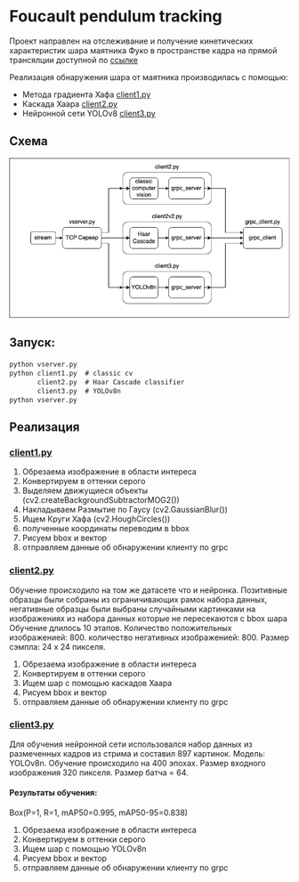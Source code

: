 # Foucault pendulum tracking
Проект направлен на отслеживание и получение кинетических характеристик шара маятника Фуко в пространстве кадра на прямой трансялции доступной по [ссылке](http://pendelcam.kip.uni-heidelberg.de/mjpg/video.mjpg)


Реализация обнаружения шара от маятника производилась с помощью:
- Метода градиента Хафа [client1.py](client1.py)
- Каскада Хаара [client2.py](client2.py)
- Нейронной сети YOLOv8 [client3.py](client3.py)


## Схема
![scheme](fpt/uf.png)

## Запуск:
```
python vserver.py
python client1.py  # classic cv
       client2.py  # Haar Cascade classifier
       client3.py  # YOLOv8n
python vserver.py  
```


## Реализация 
### [client1.py](https://github.com/mantesssa/foucault-pendulum-tracking/blob/main/fpt/client1.py)

1. Обрезаема изображение в области интереса
2. Конвертируем в оттенки серого
3. Выделяем движущиеся объекты (cv2.createBackgroundSubtractorMOG2())
4. Накладываем Размытие по Гаусу (cv2.GaussianBlur())
5. Ищем Круги Хафа (cv2.HoughCircles())
6. полученные координаты переводим в bbox 
7. Рисуем bbox и вектор
8. отправляем данные об обнаружении клиенту по grpc

### [client2.py](https://github.com/mantesssa/foucault-pendulum-tracking/blob/main/fpt/client2.py)

Обучение происходило на том же датасете что и нейронка. Позитивные образцы были собраны из ограничивающих рамок набора данных, негативные образцы были выбраны случайными картинками на изображениях из набора данных которые не пересекаются с bbox шара
Обучение длилось 10 этапов.
Количество положительных изображенией: 800.
количество негативных изображенией: 800.
Размер сэмпла: 24 x 24 пикселя.

1. Обрезаема изображение в области интереса
2. Конвертируем в оттенки серого
3. Ищем шар с помощью каскадов Хаара
4. Рисуем bbox и вектор
5. отправляем данные об обнаружении клиенту по grpc

### [client3.py](https://github.com/mantesssa/foucault-pendulum-tracking/blob/main/fpt/client3.py)

Для обучения нейронной сети использовался набор данных из размеченных кадров из стрима и составил 897 картинок.
Модель: YOLOv8n.
Обучение происходило на 400 эпохах.
Размер входного изображения 320 пикселя.
Размер батча = 64.

#### Результаты обучения:
Box(P=1, R=1, mAP50=0.995,  mAP50-95=0.838)


1. Обрезаема изображение в области интереса
2. Конвертируем в оттенки серого
3. Ищем шар с помощью YOLOv8n
4. Рисуем bbox и вектор
5. отправляем данные об обнаружении клиенту по grpc


